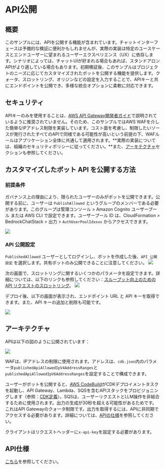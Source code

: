 # API公開

## 概要

このサンプルには、APIを公開する機能が含まれています。チャットインターフェースは予備的な検証に便利かもしれませんが、実際の実装は特定のユースケースとエンドユーザーに望まれるユーザーエクスペリエンス（UX）に依存します。シナリオによっては、チャットUIが好まれる場合もあれば、スタンドアロンAPIがより適している場合もあります。初期検証後、このサンプルはプロジェクトのニーズに応じてカスタマイズされたボットを公開する機能を提供します。クォータ、スロットリング、オリジンなどの設定を入力することで、APIキーと共にエンドポイントを公開でき、多様な統合オプションに柔軟に対応できます。

## セキュリティ

APIキーのみを使用することは、[AWS API Gateway開発者ガイド](https://docs.aws.amazon.com/apigateway/latest/developerguide/api-gateway-api-usage-plans.html)で説明されているように推奨されていません。そのため、このサンプルではAWS WAFを介した簡単なIPアドレス制限を実装しています。コスト面を考慮し、制限したいソースが発行されたすべてのAPIで同様である可能性が高いという前提の下、WAFルールはアプリケーション全体に共通して適用されます。**実際の実装については、組織のセキュリティポリシーに従ってください。**また、[アーキテクチャ](#architecture)セクションも参照してください。

## カスタマイズしたボット API を公開する方法

### 前提条件

ガバナンス上の理由により、限られたユーザーのみがボットを公開できます。公開する前に、ユーザーは `PublishAllowed` というグループのメンバーである必要があります。このグループは管理コンソール > Amazon Cognito ユーザープール または AWS CLI で設定できます。ユーザープール ID は、CloudFormation > BedrockChatStack > 出力 > `AuthUserPoolIdxxxx` からアクセスできます。

![](./imgs/group_membership_publish_allowed.png)

### API 公開設定

`PublishedAllowed` ユーザーとしてログインし、ボットを作成した後、`API 公開設定` を選択します。共有ボットのみ公開できることに注意してください。
![](./imgs/bot_api_publish_screenshot.png)

次の画面で、スロットリングに関するいくつかのパラメータを設定できます。詳細については、以下のリンクも参照してください：[スループット向上のための API リクエストのスロットリング](https://docs.aws.amazon.com/apigateway/latest/developerguide/api-gateway-request-throttling.html)。
![](./imgs/bot_api_publish_screenshot2.png)

デプロイ後、以下の画面が表示され、エンドポイント URL と API キーを取得できます。また、API キーの追加と削除も可能です。

![](./imgs/bot_api_publish_screenshot3.png)

## アーキテクチャ

APIは以下の図のように公開されています：

![](./imgs/published_arch.png)

WAFは、IPアドレスの制限に使用されます。アドレスは、`cdk.json`内のパラメータ`publishedApiAllowedIpV4AddressRanges`と`publishedApiAllowedIpV6AddressRanges`を設定することで構成できます。

ユーザーがボットを公開すると、[AWS CodeBuild](https://aws.amazon.com/codebuild/)がCDKデプロイメントタスクを起動し、API Gateway、Lambda、SQSを含むAPIスタックをプロビジョニングします（参照：[CDK定義](../cdk/lib/api-publishment-stack.ts)）。SQSは、ユーザーリクエストとLLM操作を非結合するために使用されます。出力の生成が30秒を超える可能性があるためです。これはAPI Gatewayのクォータ制限です。出力を取得するには、APIに非同期でアクセスする必要があります。詳細については、[APIの仕様](#api-specification)を参照してください。

クライアントはリクエストヘッダーに`x-api-key`を設定する必要があります。

## API仕様

[こちら](https://aws-samples.github.io/bedrock-claude-chat)を参照してください。